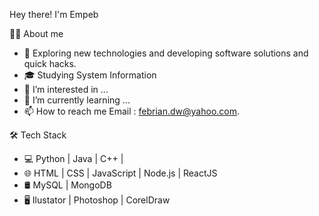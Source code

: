Hey there! I'm Empeb

</Bold>👨‍💻 About me </Bold>
- 📖 Exploring new technologies and developing software solutions and quick hacks.
- 🎓 Studying System Information
- 👀 I’m interested in ...
- 🌱 I’m currently learning ...
- 📫 How to reach me Email : <febrian.dw@yahoo.com>.

🛠️ Tech Stack
- 💻 Python | Java | C++ | 
- 🌐 HTML | CSS | JavaScript | Node.js | ReactJS
- 🛢️ MySQL | MongoDB
- 🖥️ Ilustator | Photoshop | CorelDraw

<!---
Empeeb/Empeeb is a ✨ special ✨ repository because its `README.md` (this file) appears on your GitHub profile.
You can click the Preview link to take a look at your changes.
--->

